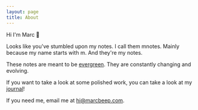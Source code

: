 ```yaml
---
layout: page
title: About
---
```


Hi I'm Marc 🙂

Looks like you've stumbled upon my notes.
I call them mnotes.
Mainly because my name starts with m. And they're my notes.

These notes are meant to be [evergreen](https://notes.andymatuschak.org/Evergreen_note-writing_as_fundamental_unit_of_knowledge_work).
They are constantly changing and evolving. 

If you want to take a look at some polished work, you can take a look at my [journal](https://www.marcbeep.com/journal)!

If you need me, email me at hi@marcbeep.com.
